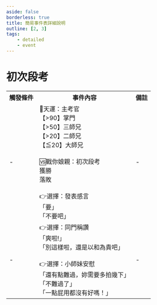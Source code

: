 ```yaml
---
aside: false
borderless: true
title: 簡易事件表詳細說明
outline: [2, 3]
tags:
    - detailed
    - event
---
```


# 初次段考

<Table class="timeline-table">
    <tr class="timeline-header">
        <th>觸發條件</th>
        <th>事件內容</th>
        <th>備註</th>
    </tr>
	<tr>
		<td>-</td>
		<td>
			🎲天運：主考官 <br>
			<span title="難度降低，獲勝後唐中翎+1">【>90】掌門 </span> <br>
			<span title="獲勝後唐陞好感+1">【>50】三師兄 </span> <br>
			<span title="難度上升、獲勝後唐錚+1、向心-5">【>20】二師兄 </span> <br>
			<span title="獲勝後獲得道具【甘蔗】、👉選擇：發表感言">【≦20】大師兄 </span> <br>
			<br>
			🆚戰你娘親：初次段考 <br>
			<span title="向心-10、武學+3、心相+30、考官獎勵">獲勝 </span> <br>
			<span title="性情-2、心相-20、生死簿10「小師妹的制裁」">落敗 </span> <br>
			<br>
			👉選擇：發表感言<br>
			<span title="道德-1、處世-2、嘴力+1">「要」 </span> <br>
			<span title="性情-1、唐中翎-2">「不要吧」 </span> <br>
		</td>
		<td>-</td>
	</tr>
	<tr>
		<td>-</td>
		<td>
			👉選擇：同門稱讚<br>
			<span title="處世+1、心相+15">「爽啦!」 </span> <br>
			<span title="修養+1、向心+5、處世-2">「別這樣啦，還是以和為貴吧」 </span> <br>
			<br>
			👉選擇：小師妹安慰<br>
			<span title="變心-1、唐默鈴+1、心相+30">「還有點難過，妳需要多拍幾下」 </span> <br>
			<span title="變心-1、唐默鈴+2、心相+10">「不難過了」 </span> <br>
			<span title="變心+2、修養-2、處世+1、唐默鈴-2">「一點屁用都沒有好嗎！」 </span> <br>
		</td>
		<td>-</td>
	</tr>
</table>






